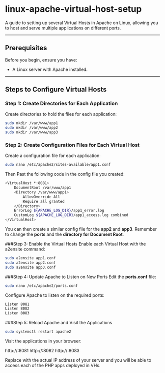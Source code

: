 # linux-apache-virtual-host-setup
A guide to setting up several Virtual Hosts in Apache on Linux, allowing you to host and serve multiple applications on different ports.

---

## Prerequisites
Before you begin, ensure you have:
- A Linux server with Apache installed.

---

## Steps to Configure Virtual Hosts

### Step 1: Create Directories for Each Application
Create directories to hold the files for each application:

```bash
sudo mkdir /var/www/app1
sudo mkdir /var/www/app2
sudo mkdir /var/www/app3
```

### Step 2: Create Configuration Files for Each Virtual Host
Create a configuration file for each application:

```bash
sudo nano /etc/apache2/sites-available/app1.conf
```
Then Past the following code in the config file you created:

```bash
<VirtualHost *:8081>
    DocumentRoot /var/www/app1
    <Directory /var/www/app1>
        AllowOverride All
        Require all granted
    </Directory>
    ErrorLog ${APACHE_LOG_DIR}/app1_error.log
    CustomLog ${APACHE_LOG_DIR}/app1_access.log combined
</VirtualHost>
```
You can then create a similar config file for the **app2** and **app3**. Remember to change the **ports** and the **directory for Document Root**.

###Step 3: Enable the Virtual Hosts
Enable each Virtual Host with the a2ensite command:

```bash
sudo a2ensite app1.conf
sudo a2ensite app2.conf
sudo a2ensite app3.conf
```
###Step 4: Update Apache to Listen on New Ports
Edit the **ports.conf** file:
```bash
sudo nano /etc/apache2/ports.conf
````
Configure Apache to listen on the required ports:

```bash
Listen 8081
Listen 8082
Listen 8083

````

###Step 5: Reload Apache and Visit the Applications
```bash
sudo systemctl restart apache2
```
Visit the applications in your browser:

http://<your-server-ip>:8081
http://<your-server-ip>:8082
http://<your-server-ip>:8083

Replace <your-server-ip> with the actual IP address of your server and you will be able to access each of the PHP apps deployed in VHs.
